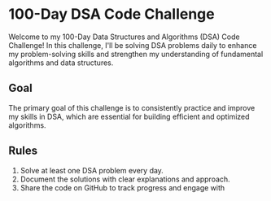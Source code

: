 # 100-Day DSA Code Challenge

Welcome to my 100-Day Data Structures and Algorithms (DSA) Code Challenge! In this challenge, I'll be solving DSA problems daily to enhance my problem-solving skills and strengthen my understanding of fundamental algorithms and data structures.

## Goal
The primary goal of this challenge is to consistently practice and improve my skills in DSA, which are essential for building efficient and optimized algorithms.

## Rules
1. Solve at least one DSA problem every day.
2. Document the solutions with clear explanations and approach.
3. Share the code on GitHub to track progress and engage with
